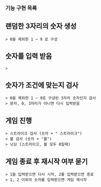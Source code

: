 ### 기능 구현 목록

## 랜덤한 3자리의 숫자 생성
    > 0을 제외한 1 ~ 9 로 구성

## 숫자를 입력 받음
    >

## 숫자가 조건에 맞는지 검사
    > 0을 제외한 1 ~ 9로 구성된 3자리 숫자인지 검사
    > 문자, 0, 3자리가 아니면 다시 입력받음

##  게임 진행
    > 스트라이크 검사 (숫자 + " 스트라이크")
    > 볼 검사 (숫자 + "볼")
    > 낫싱 (스트라이크, 볼 모두 0일때)

## 게임 종료 후 재시작 여부 묻기
    > 1을 입력받으면 다시 시작, 2를 입력받으면 종료
    > 1, 2 이외의 숫자를 입력받으면 게임 재시작